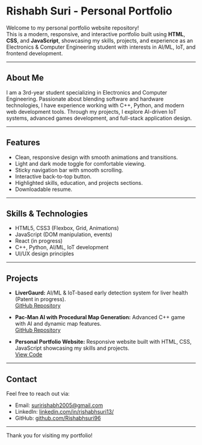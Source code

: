 # Rishabh Suri - Personal Portfolio

Welcome to my personal portfolio website repository!  
This is a modern, responsive, and interactive portfolio built using **HTML**, **CSS**, and **JavaScript**, showcasing my skills, projects, and experience as an Electronics & Computer Engineering student with interests in AI/ML, IoT, and frontend development.

---

## About Me

I am a 3rd-year student specializing in Electronics and Computer Engineering. Passionate about blending software and hardware technologies, I have experience working with C++, Python, and modern web development tools. Through my projects, I explore AI-driven IoT systems, advanced games development, and full-stack application design.

---

## Features

- Clean, responsive design with smooth animations and transitions.
- Light and dark mode toggle for comfortable viewing.
- Sticky navigation bar with smooth scrolling.
- Interactive back-to-top button.
- Highlighted skills, education, and projects sections.
- Downloadable resume.

---

## Skills & Technologies

- HTML5, CSS3 (Flexbox, Grid, Animations)
- JavaScript (DOM manipulation, events)
- React (in progress)
- C++, Python, AI/ML, IoT development
- UI/UX design principles

---

## Projects

- **LiverGaurd:** AI/ML & IoT-based early detection system for liver health (Patent in progress).  
  [GitHub Repository](https://github.com/Rishabhsuri96/LiverGaurd)

- **Pac-Man AI with Procedural Map Generation:** Advanced C++ game with AI and dynamic map features.  
  [GitHub Repository](https://github.com/Rishabhsuri96/SmartPacman)

- **Personal Portfolio Website:** Responsive website built with HTML, CSS, JavaScript showcasing my skills and projects.  
  [View Code](https://github.com/Rishabhsuri96/rishabhsuri.dev)

---

## Contact

Feel free to reach out via:  
- Email: suririshabh2005@gmail.com  
- LinkedIn: [linkedin.com/in/rishabhsuri13/](https://www.linkedin.com/in/rishabhsuri13/)  
- GitHub: [github.com/Rishabhsuri96](https://github.com/Rishabhsuri96)

---

Thank you for visiting my portfolio!
